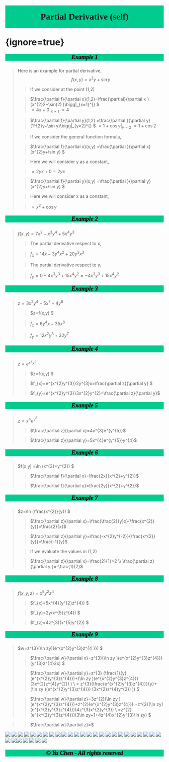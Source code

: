 # <p style='text-align:center;font-family:Verdana;font-weight:600;background-color:#00cc8f;vertical-align:middle;padding:20px;margin-top:60px'>Partial Derivative (self)</p> {ignore=true}

##### <p style='text-align:center;font-size:19px;font-family:Verdana;font-weight:1000;background-color:#00cc8f;vertical-align:middle;padding:0px;margin-top:0px'>Example 1</p>
>Here is an example for partial derivative,
>$$f(x,y) =x^{2}y+\sin y$$ 
>>If we consider at the point (1,2)
>
>>$\frac{\partial f}{\partial x}(1,2)=\frac{\partial}{\partial x }(x^{2}2+\sin(2) )\bigg|_{x=1}^{}    $  
$=4x+0\bigg|_{x=1}^{}$ 
$=4$ 
>
>>$\frac{\partial f}{\partial y}(1,2) =\frac{\partial }{\partial y}(1^{2}y+\sin y)\bigg|_{y=2}^{} $ 
$=1+\cos y\bigg|_{y=2}^{}$ 
$=1+\cos 2$ 
>
>>If we consider the general function formula,
>
>>$\frac{\partial f}{\partial x}(x,y) =\frac{\partial }{\partial x}(x^{2}y+\sin y) $  
>
>>Here we will consider y as a constant,
>
>>$=2yx+0=2yx$ 
>
>>$\frac{\partial f}{\partial  y}(x,y) =\frac{\partial }{\partial y}(x^{2}y+\sin y)  $ 
>
>>Here we will consider x as a  constant,
>
>>$=x^{2}+\cos y$


##### <p style='text-align:center;font-size:19px;font-family:Verdana;font-weight:1000;background-color:#00cc8f;vertical-align:middle;padding:0px;margin-top:0px'>Example 2</p>

>$f(x,y)=7x^{2}-x^{3}y^{4}+5x^{4}y^{3}$
>
>>The partial derivative respect to x,
>
>>$f_{x} = 14x-3y^{4}x^{2}+20y^{3}x^{3}$
>
>>The partial derivative respect to y,
>
>>$f_y=0-4x^{3}y^{3}+15x^{4}y^{2}=-4x^{3}y^{3}+15x^{4}y^{2}$


##### <p style='text-align:center;font-size:19px;font-family:Verdana;font-weight:1000;background-color:#00cc8f;vertical-align:middle;padding:0px;margin-top:0px'>Example 3</p>

>$z=3x^{2}y^{4}-5x^{7}+4y^{8}$ 
>
>>$z=f(x,y) $ 
>
>>$f_{x}=6y^{4}x-35x^{6}$ 
>
>>$f_y=12x^{2}y^{3}+32y^{7}$ 


##### <p style='text-align:center;font-size:19px;font-family:Verdana;font-weight:1000;background-color:#00cc8f;vertical-align:middle;padding:0px;margin-top:0px'>Example 4</p>

>$z=e^{x^{2}y^{3}}$ 
>
>>$z=f(x,y) $ 
>
>>$f_{x}=e^{x^{2}y^{3}}2y^{3}x=\frac{\partial z}{\partial y} $ 
>
>>$f_{y}=e^{x^{2}y^{3}}3x^{2}y^{2}=\frac{\partial z}{\partial y}$ 


##### <p style='text-align:center;font-size:19px;font-family:Verdana;font-weight:1000;background-color:#00cc8f;vertical-align:middle;padding:0px;margin-top:0px'>Example 5</p>

>$z=x^{4}e^{y^{5}}$ 
>
>>$\frac{\partial z}{\partial x}=4x^{3}e^{y^{5}}$ 
>
>>$\frac{\partial z}{\partial y}=5x^{4}e^{y^{5}}y^{4}$ 


##### <p style='text-align:center;font-size:19px;font-family:Verdana;font-weight:1000;background-color:#00cc8f;vertical-align:middle;padding:0px;margin-top:0px'>Example 6</p>

>$f(x,y) =\ln (x^{2}+y^{2}) $ 
>
>>$\frac{\partial f}{\partial x}=\frac{2x}{x^{2}+y^{2}}$ 
>
>>$\frac{\partial f}{\partial y}=\frac{2y}{x^{2}+y^{2}}$ 


##### <p style='text-align:center;font-size:19px;font-family:Verdana;font-weight:1000;background-color:#00cc8f;vertical-align:middle;padding:0px;margin-top:0px'>Example 7</p>

>$z=\ln (\frac{x^{2}}{y}) $ 
>
>>$\frac{\partial z}{\partial x}=\frac{\frac{2}{y}x}{\frac{x^{2}}{y}}=\frac{2}{x}$ 
>
>>$\frac{\partial z}{\partial y}=\frac{-x^{2}y^{-2}}{\frac{x^{2}}{y}}=\frac{-1}{y}$ 
>
>>If we evaluate the values in (1,2)
>
>>$\frac{\partial z}{\partial x}=\frac{2}{1}=2 \\
\frac{\partial z}{\partial y }=-\frac{1}{2}$ 


##### <p style='text-align:center;font-size:19px;font-family:Verdana;font-weight:1000;background-color:#00cc8f;vertical-align:middle;padding:0px;margin-top:0px'>Example 8</p>

>$f(x,y,z) =x^{5}y^{2}z^{4}$ 
>>$f_{x}=5x^{4}(y^{2}z^{4}) $ 
>
>>$f_{y}=2y(x^{5}z^{4}) $ 
>
>>$f_{z}=4z^{3}(x^{5}y^{2}) $ 


##### <p style='text-align:center;font-size:19px;font-family:Verdana;font-weight:1000;background-color:#00cc8f;vertical-align:middle;padding:0px;margin-top:0px'>Example 9</p>

>$w=z^{3}(\ln zy)(e^{x^{2}y^{3}z^{4 }})  $ 
>
>>$\frac{\partial w}{\partial x}=z^{3}(\ln zy )(e^{x^{2}y^{3}z^{4}})(y^{3}z^{4}2x)   $ 
>
>>$\frac{\partial w}{\partial y}=z^{3} (\frac{1}{y}(e^{x^{2}y^{3}z^{4}})+(\ln zy )(e^{x^{2}y^{3}z^{4}})  (3x^{2}z^{4}y^{2}) ) \\
= z^{3}(\frac{e^{x^{2}y^{3}z^{4}}}{y}+(\ln zy )(e^{x^{2}y^{3}z^{4}})  (3x^{2}z^{4}y^{2}) )) $ 
>
>>$\frac{\partial w}{\partial z}=3z^{2}(\ln zy )(e^{x^{2}y^{3}z^{4}})+z^{2}(e^{x^{2}y^{3}z^{4}}) +z^{3}(\ln zy) (e^{x^{2}y^{3}z^{4}})(4z^{3}x^{2}y^{3}) \\
=z^{2}(e^{x^{2}y^{3}z^{4}})(3\ln zy+1+4z^{4}x^{2}y^{3}\ln zy)        $ 

>>$\frac{\partial w}{\partial z}=$ 



[![](https://img.shields.io/badge/Yu%20Chen-chen11976%40gtiit.edu.cn-%2300FFFF)](chen11976@gtiit.edu.cn) [![](https://img.shields.io/badge/Code%20in-Latex%20--%20Katex-%23ffd700)]()  [![](https://img.shields.io/badge/Yu%20Chen-Home-%09%234169E1)](https://ferneychen.github.io) [![](https://img.shields.io/badge/Mozilla%20Public%20License-2.0-rgb(27%2C181%2C214))](https://www.mozilla.org/en-US/MPL/2.0/)
[![](https://img.shields.io/badge/Windows-10-2376bc?style=flat-square&logo=windows&logoColor=ffffff)](https://www.microsoft.com/windows/get-windows-10) [![](https://img.shields.io/badge/Linux-Ubuntu-2376bc?style=flat-square&logo=ubuntu&logoColor=ffffff)](https://ubuntu.com/) [![](https://img.shields.io/badge/Linux-Centos-2376bc?style=flat-square&logo=centos&logoColor=ffffff)](https://www.centos.org/) [![](https://img.shields.io/badge/MacOS-Monterey-2376bc?style=flat-square&logo=apple&logoColor=ffffff)](https://www.apple.com/) [![](https://img.shields.io/badge/IDE-Visual%20Studio%20Code-blue?style=flat-square&logo=visual-studio-code&logoColor=ffffff)](https://code.visualstudio.com/) [![](https://img.shields.io/badge/Intellij-Idea-blue?style=flat-square&logo=intellijidea&logoColor=ffffff)](https://www.jetbrains.com/idea/) [![](https://img.shields.io/badge/IDE-Goland-blue?style=flat-square&logo=jetbrains&logoColor=ffffff)](https://www.jetbrains.com/go/) [![](https://img.shields.io/badge/IDE-PyCharm-blue?style=flat-square&logo=jetbrains&logoColor=ffffff)](https://www.jetbrains.com/pycharm/) [![](https://img.shields.io/badge/IDE-Clion-blue?style=flat-square&logo=jetbrains&logoColor=ffffff)](https://www.jetbrains.com/clion/) [![](https://img.shields.io/badge/IDE-WebStorm-blue?style=flat-square&logo=jetbrains&logoColor=ffffff)](https://www.jetbrains.com/webstorm/) [![](https://img.shields.io/badge/Andriod-Studio-blue?style=flat-square&logo=android&logoColor=ffffff)](https://developer.android.com/studio/) [![](https://img.shields.io/badge/Linux-Vim-blue?style=flat-square&logo=vim&logoColor=ffffff)](https://www.vim.org/) [![](https://img.shields.io/badge/-Java-007396?style=flat-square&logo=java&logoColor=ffffff)](https://www.java.com/)  [![](https://img.shields.io/badge/-C++-269539?style=flat-square&logo=c%2B%2B&logoColor=ffffff)](https://www.cplusplus.com/) [![](https://img.shields.io/badge/-Python-3776AB?style=flat-square&logo=python&logoColor=ffffff)](https://www.python.org/) [![](https://img.shields.io/badge/-Scala-2496ED?style=flat-square&logo=scala&logoColor=ffffff)](https://www.scala-lang.org/) [![](https://img.shields.io/badge/-JavaScript-f7e018?style=flat-square&logo=javascript&logoColor=white)](https://www.ecma-international.org/) [![](https://img.shields.io/badge/-HTML5-E34F26?style=flat-square&logo=html5&logoColor=white)](https://html.spec.whatwg.org/) [![](https://img.shields.io/badge/-CSS3-1572B6?style=flat-square&logo=css3&logoColor=white)](https://www.w3.org/Style/CSS/)  [![](https://img.shields.io/badge/TypeScript-cb3837?style=flat-square&logo=TypeScript&logoColor=ffffff)](https://www.typescriptlang.org/)  [![](https://img.shields.io/badge/Shell-f05032?style=flat-square&logo=powershell&logoColor=ffffff)](https://www.shell.com/) [![](https://img.shields.io/badge/C%23-43853d?style=flat-square&logo=CSharp&logoColor=ffffff)](https://docs.microsoft.com/en-us/dotnet/csharp/)  [![](https://img.shields.io/badge/-MySQL-003545?style=flat-square&logo=mysql&logoColor=white)](https://www.mysql.com/)[![](https://img.shields.io/badge/-Git-f05032?style=flat-square&logo=git&logoColor=white)](https://git-scm.com/) [![](https://img.shields.io/badge/-Node.js-43853d?style=flat-square&logo=node.js&logoColor=ffffff)](https://nodejs.org/) [![](https://img.shields.io/badge/-jQuery-003545?style=flat-square&logo=jquery&logoColor=white)](https://jquery.com/) [![](https://img.shields.io/badge/-PyTorch-269539?style=flat-square&logo=pytorch&logoColor=white)](https://pytorch.org/) [![](https://img.shields.io/badge/-Markdown-003545?style=flat-square&logo=markdown&logoColor=white)](https://daringfireball.net/projects/markdown/)  
##### <p style='text-align:center;font-size:19px;font-family:Verdana;font-weight:600;font-weight:1000;background-color:#00cc8f;vertical-align:middle;padding:0px;margin-top:0px'>© Yu Chen - All rights reserved</p>



